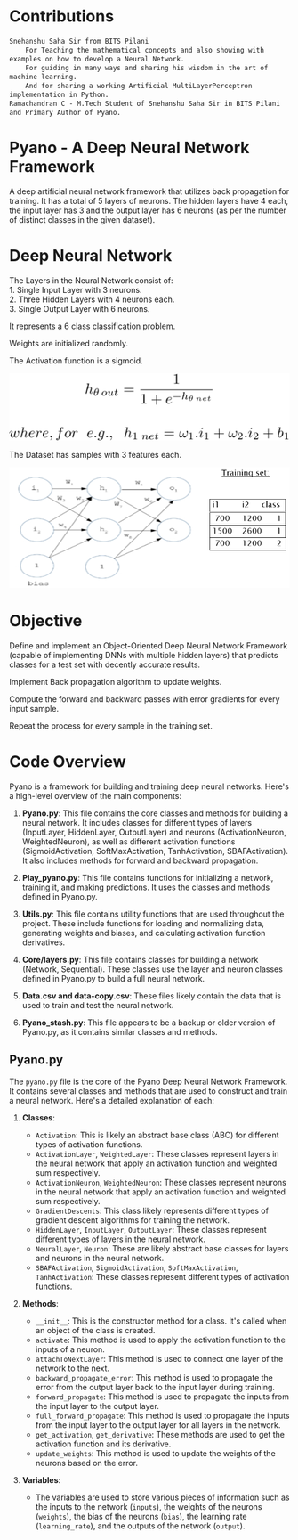 # Contributions
    Snehanshu Saha Sir from BITS Pilani
        For Teaching the mathematical concepts and also showing with examples on how to develop a Neural Network.
        For guiding in many ways and sharing his wisdom in the art of machine learning.
        And for sharing a working Artificial MultiLayerPerceptron implementation in Python.
    Ramachandran C - M.Tech Student of Snehanshu Saha Sir in BITS Pilani and Primary Author of Pyano.

# Pyano - A Deep Neural Network Framework
A deep artificial neural network framework that utilizes back propagation for training. It has a total of 5  layers of neurons. The hidden layers have 4 each, the input layer has 3 and the output layer has 6 neurons (as per the number of distinct classes in the given dataset).

# Deep Neural Network
The Layers in the Neural Network consist of:  
    1. Single Input Layer with 3 neurons.  
    2. Three Hidden Layers with 4 neurons each.  
    3. Single Output Layer with 6 neurons.

It represents a 6 class classification problem.

Weights are initialized randomly.

The Activation function is a sigmoid.

![](sigmoid.png)

The Dataset has samples with 3 features each.

![](NeuralNetwork.png)

# Objective
Define and implement an Object-Oriented Deep Neural Network Framework (capable of implementing DNNs with multiple hidden layers) that predicts classes for a test set with decently accurate results.

Implement Back propagation algorithm to update weights.

Compute the forward and backward passes with error gradients for every input sample.

Repeat the process for every sample in the training set.

# Code Overview
Pyano is a framework for building and training deep neural networks. Here's a high-level overview of the main components:

1. **Pyano.py**: This file contains the core classes and methods for building a neural network. It includes classes for different types of layers (InputLayer, HiddenLayer, OutputLayer) and neurons (ActivationNeuron, WeightedNeuron), as well as different activation functions (SigmoidActivation, SoftMaxActivation, TanhActivation, SBAFActivation). It also includes methods for forward and backward propagation.

2. **Play_pyano.py**: This file contains functions for initializing a network, training it, and making predictions. It uses the classes and methods defined in Pyano.py.

3. **Utils.py**: This file contains utility functions that are used throughout the project. These include functions for loading and normalizing data, generating weights and biases, and calculating activation function derivatives.

4. **Core/layers.py**: This file contains classes for building a network (Network, Sequential). These classes use the layer and neuron classes defined in Pyano.py to build a full neural network.

5. **Data.csv and data-copy.csv**: These files likely contain the data that is used to train and test the neural network.

6. **Pyano_stash.py**: This file appears to be a backup or older version of Pyano.py, as it contains similar classes and methods.

## Pyano.py
The `pyano.py` file is the core of the Pyano Deep Neural Network Framework. It contains several classes and methods that are used to construct and train a neural network. Here's a detailed explanation of each:

1. **Classes**:
   - `Activation`: This is likely an abstract base class (ABC) for different types of activation functions.
   - `ActivationLayer`, `WeightedLayer`: These classes represent layers in the neural network that apply an activation function and weighted sum respectively.
   - `ActivationNeuron`, `WeightedNeuron`: These classes represent neurons in the neural network that apply an activation function and weighted sum respectively.
   - `GradientDescents`: This class likely represents different types of gradient descent algorithms for training the network.
   - `HiddenLayer`, `InputLayer`, `OutputLayer`: These classes represent different types of layers in the neural network.
   - `NeuralLayer`, `Neuron`: These are likely abstract base classes for layers and neurons in the neural network.
   - `SBAFActivation`, `SigmoidActivation`, `SoftMaxActivation`, `TanhActivation`: These classes represent different types of activation functions.

2. **Methods**:
   - `__init__`: This is the constructor method for a class. It's called when an object of the class is created.
   - `activate`: This method is used to apply the activation function to the inputs of a neuron.
   - `attachToNextLayer`: This method is used to connect one layer of the network to the next.
   - `backward_propagate_error`: This method is used to propagate the error from the output layer back to the input layer during training.
   - `forward_propagate`: This method is used to propagate the inputs from the input layer to the output layer.
   - `full_forward_propagate`: This method is used to propagate the inputs from the input layer to the output layer for all layers in the network.
   - `get_activation`, `get_derivative`: These methods are used to get the activation function and its derivative.
   - `update_weights`: This method is used to update the weights of the neurons based on the error.

3. **Variables**:
   - The variables are used to store various pieces of information such as the inputs to the network (`inputs`), the weights of the neurons (`weights`), the bias of the neurons (`bias`), the learning rate (`learning_rate`), and the outputs of the network (`output`).
  
